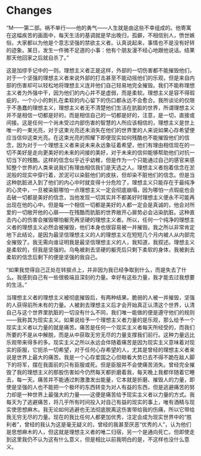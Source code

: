# Changes

“M——第二部。祸不单行——他的勇气——人生就是由这些不幸组成的。他寄寓在这幅疾苦的画面中，每天生活的基调就是早出晚归，孤僻，不相信别人，愤世嫉俗。大家都以为他是个意志坚强的禁欲主义者。认真说起来，事情也不是没有好转的迹象。某日，发生一件微不足道的小事：他有个朋友漫不经心地跟他说话。结果那天他回家之后就自杀了。”  

这是加缪手记中的一则。理想主义者正是这样，外部的一切伤害都不能摧毁他们，对于一个坚强的理想主义者来说外部的打击甚至不能动摇他们的乐观，但是来自内部的伤害却可以轻松地将理想主义连并他们自己轻易地完全摧毁。我们不能称理想主义者为外强中干，因为他们的内心并不是虚弱，而是柔软。理想主义是容不得瑕疵的，一个小小的刺扎在柔软的内心留下的伤口都永远不会愈合。我所谈论的仅限于不愚蠢的理想主义，理想主义者无不清楚他们生活在肮脏的世界，所谓理想主义并不是相信一切都是好的，而是相信自己的一切都是好的，注意，是一切，直接或间接。这是任何一个尚未受过内部伤害的智慧的人所应该相信的，理想主义是世上唯一的一束光亮，对于这束光亮还未消失在他们的世界里的人来说如果心存希望便应当信仰这束光亮。在这束光亮的照耀下即便现实如何残酷也不能摧毁他们的信念，因为对于一个理想主义者来说未来永远象征着希望，他们有理由相信现在的一切不美好是走向更美好的未来的间接的美好，对于未来的信仰能够帮助他们对抗一切当下的残酷。这样的信念似乎近乎幼稚，但是作为一个只能通过自己的感官来感知整个世界的人类来说我们有理由相信我们是天选之人。理想主义者抱着信念在淤泥般的现实中穿行着，淤泥可以染脏他们的皮肤，但却染不脏他们的信念。但是当这种肮脏进入到了他们的内心中时就变得十分危险了，理想主义只能存在于最纯净的心灵中，一旦被染脏哪怕一点理想主义一定会彻底崩塌，因为哪怕一点瑕疵也会击破一切都是美好的信念，当他发现一切其实并不都美好时理想主义便永不可能再出现在他的心中。但是每一个相信一切都是美好的人都一定会是真诚的，他会对所爱的一切敞开他的心扉——在残酷而肮脏的世界敞开心扉势必会沾染肮脏。这种直击内心的伤害会摧毁哪怕躯壳再坚硬的理想主义者。所以，任何一个纯净的理想主义者的理想主义必然会被摧毁，他们本身也很容易被一并摧毁。我之所以非常肯定地下此结论，是因为最坚信理想主义的人的理想主义在短短几个月内被人从内部完全摧毁了。我无需向谁证明我是最坚信理想主义的人，我知道，我叙述。理想主义是柔软的，但我是坚强的。乌龟被剥去坚硬的躯壳后只剩下柔软的身体，我被剥去柔软的信念后剩下的便是坚强的我自己。  

“如果我觉得自己正处在转捩点上，并非因为我已经争取到什么，而是失去了什么。我感到自己有一些很极端且深刻的力量。幸好有这些力量，我才能去过我想要的生活。”  

当理想主义者的理想主义被彻底摧毁后，有两种结果。脆弱的人被一并摧毁，坚强的人获得前所未有的力量。人被剥去理想主义后才会开始真正认清这个世界，认清自己与这个世界里肮脏的一切没有什么不同，我们唯一能做的便是遵守他们的规则——我称其为现实主义。如果说给予一个理想主义者力量的是乐观，那么给予一个现实主义者以力量的就是痛苦。痛苦是任何一个现实主义者每天所经受的，而我们所要的不是从中解脱，而是从中获取无穷无尽的力量支撑我们前行。这种力量远比乐观带来得多的多。现实主义之所以永远会伴随着痛苦是因为现实主义意味着对现实的臣服，它扼杀一切希望，对于任何心存希望的人，尤其是曾经的理想主义者来说是世界上最大的痛苦。我是一个心存爱国之心但眼看大势已去不得不跪在敌人脚下的将军，摆在我面前的只有臣服或死。但是臣服并不会使痛苦消失。曾经完全摧毁了我的理想主义的那股伤害如今仍然每天都折磨着我，每天晚上我都伴随着它睡去，每一天。痛苦并不能通过刺激激发出能量，它本就是折磨、摧毁人的力量，即使是坚强的人也不能把一个极坏的东西转变为对人有益的东西，但是逃避痛苦的努力却是一种世界上最强大的力量——这便是痛苦给予现实主义者以力量的方式。我每天为了逃避痛苦，将几乎所有时间投入对自己有益的现实的事上，唯有酒精与现实使思想麻木。我无论如何逃避也无法彻底脱离这伤害带给我的伤痛，所以它带给我无穷无尽的力量。现在的我比任何人都更加优秀，注定会成为现实世界中的“胜利者”，曾经的我认为这是毫无疑义的，曾经的我甚至厌恶“优秀的人”，认为他们是思想麻木的人，但这就是理想主义者的唯二归宿，另一个是通向死亡。但即使走到这里我仍不认为这有什么意义，但是相比以前我明白的是，不这样也没什么意义。
